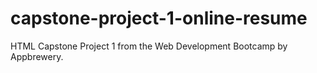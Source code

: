# capstone-project-1-online-resume
HTML Capstone Project 1 from the Web Development Bootcamp by Appbrewery.
